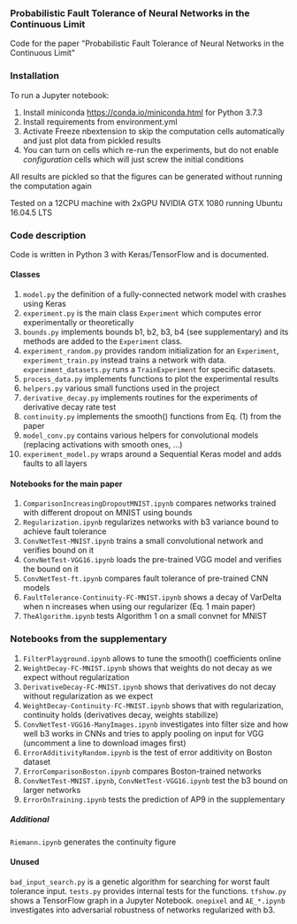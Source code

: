 ### Probabilistic Fault Tolerance of Neural Networks in the Continuous Limit
Code for the paper "Probabilistic Fault Tolerance of Neural Networks in the Continuous Limit"

### Installation
To run a Jupyter notebook:
1. Install miniconda https://conda.io/miniconda.html for Python 3.7.3
2. Install requirements from environment.yml
3. Activate Freeze nbextension to skip the computation cells automatically and just plot data from pickled results
4. You can turn on cells which re-run the experiments, but do not enable _configuration_ cells which will just screw the initial conditions

All results are pickled so that the figures can be generated without running the computation again

Tested on a 12CPU machine with 2xGPU NVIDIA GTX 1080 running Ubuntu 16.04.5 LTS

### Code description
Code is written in Python 3 with Keras/TensorFlow and is documented.

#### Classes
1. `model.py` the definition of a fully-connected network model with crashes using Keras
2. `experiment.py` is the main class `Experiment` which computes error experimentally or theoretically
3. `bounds.py` implements bounds b1, b2, b3, b4 (see supplementary) and its methods are added to the `Experiment` class.
4. `experiment_random.py` provides random initialization for an `Experiment`, `experiment_train.py` instead trains a network with data. `experiment_datasets.py` runs a `TrainExperiment` for specific datasets.
5. `process_data.py` implements functions to plot the experimental results
6. `helpers.py` various small functions used in the project
7. `derivative_decay.py` implements routines for the experiments of derivative decay rate test
8. `continuity.py` implements the smooth() functions from Eq. (1) from the paper
9. `model_conv.py` contains various helpers for convolutional models (replacing activations with smooth ones, ...)
10. `experiment_model.py` wraps around a Sequential Keras model and adds faults to all layers

#### Notebooks for the main paper
1. `ComparisonIncreasingDropoutMNIST.ipynb` compares networks trained with different dropout on MNIST using bounds
2. `Regularization.ipynb` regularizes networks with b3 variance bound to achieve fault tolerance
3. `ConvNetTest-MNIST.ipynb` trains a small convolutional network and verifies bound on it
4. `ConvNetTest-VGG16.ipynb` loads the pre-trained VGG model and verifies the bound on it
5. `ConvNetTest-ft.ipynb` compares fault tolerance of pre-trained CNN models
6. `FaultTolerance-Continuity-FC-MNIST.ipynb` shows a decay of VarDelta when n increases when using our regularizer (Eq. 1 main paper)
7. `TheAlgorithm.ipynb` tests Algorithm 1 on a small convnet for MNIST


### Notebooks from the supplementary
1. `FilterPlayground.ipynb` allows to tune the smooth() coefficients online
2. `WeightDecay-FC-MNIST.ipynb` shows that weights do not decay as we expect without regularization
3. `DerivativeDecay-FC-MNIST.ipynb` shows that derivatives do not decay without regularization as we expect
4. `WeightDecay-Continuity-FC-MNIST.ipynb` shows that with regularization, continuity holds (derivatives decay, weights stabilize)
5. `ConvNetTest-VGG16-ManyImages.ipynb` investigates into filter size and how well b3 works in CNNs and tries to apply pooling on input for VGG (uncomment a line to download images first)
6. `ErrorAdditivityRandom.ipynb` is the test of error additivity on Boston dataset
7. `ErrorComparisonBoston.ipynb` compares Boston-trained networks
8. `ConvNetTest-MNIST.ipynb`, `ConvNetTest-VGG16.ipynb` test the b3 bound on larger networks
9. `ErrorOnTraining.ipynb` tests the prediction of AP9 in the supplementary

##### Additional
`Riemann.ipynb` generates the continuity figure

#### Unused
`bad_input_search.py` is a genetic algorithm for searching for worst fault tolerance input. `tests.py` provides internal tests for the functions. `tfshow.py` shows a TensorFlow graph in a Jupyter Notebook. `onepixel` and `AE_*.ipynb` investigates into adversarial robustness of networks regularized with b3.
